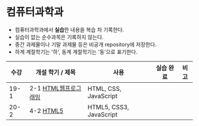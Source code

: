# 컴퓨터과학과
* 컴퓨터과학과에서 **실습**한 내용을 복습 차 기록한다.
* 실습이 없는 순수과목은 기록하지 않는다.
* 중간 과제물이나 기말 과제물 등은 비공개 repository에 저장한다.
* 하계 계절학기는 '하', 동계 계절학기는 '동'으로 표기한다.

|수강|개설 학기 / 제목|사용|실습 완료|비고|
|---|---|---|---|---|
|19-1|2-1 [HTML웹프로그래밍]()|HTML, CSS, JavaScript|||
|20-2|4-2 [HTML5](https://github.com/hwahyeon/KNOU_CS/tree/main/HTML5)|HTML5, CSS3, JavaScript|||
